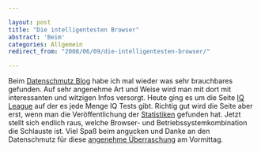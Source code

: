 ```yaml
---

layout: post
title: "Die intelligentesten Browser"
abstract: 'Beim'
categories: Allgemein
redirect_from: "2008/06/09/die-intelligentesten-browser/"

---
```


Beim [Datenschmutz Blog](http://blog.datenschmutz.net/) habe ich mal wieder was sehr brauchbares gefunden. Auf sehr angenehme Art und Weise wird man mit dort mit interessanten und witzigen Infos versorgt. Heute ging es um die Seite [IQ League](http://www.iqleague.com/) auf der es jede Menge IQ Tests gibt. Richtig gut wird die Seite aber erst, wenn man die Veröffentlichung der [Statistiken](http://www.iqleague.com/group/smartest-browser-and-os) gefunden hat.
Jetzt stellt sich endlich raus, welche Browser- und Betriebssystemkombination die Schlauste ist. Viel Spaß beim angucken und Danke an den Datenschmutz für diese [angenehme Überraschung](http://blog.datenschmutz.net/2008-05/der-duemmste-browser-im-60sec-iq-test/) am Vormittag.